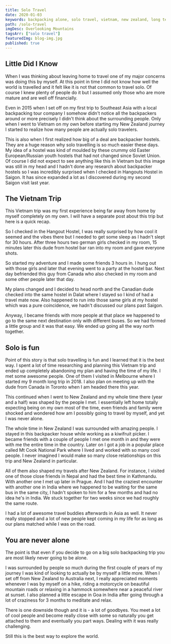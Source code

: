 ```yaml
---
title: Solo Travel
date: 2020-01-03
keywords: backpacking alone, solo travel, vietnam, new zealand, long term travel, meeting people travelling
path: /solo-travel
imgDesc: Overlooking Mountains
tagsArr: ["solo travel"]
featuredImg: blog-img.jpg
published: true
---
```


## Little Did I Know

When I was thinking about leaving home to travel one of my major concerns was doing this by myself. At this point in time I did not know how well the world is travelled and it felt like it is not that common to travel solo. Of course I knew plenty of people do it but I assumed only those who are more mature and are well off financially.

Even in 2015 when I set off on my first trip to Southeast Asia with a local backpacking tour company I somehow didn't notice all the backpackers around or more precisely I didn't think about the surrounding people. Only when I went to Vietnam on my own before starting my New Zealand journey I started to realize how many people are actually solo travelers.

This is also when I first realized how big of a deal are backpacker hostels. They are a huge reason why solo travelling is so much easier these days. My idea of a hostel was kind of moulded by these crummy old Easter European/Russian youth hostels that had not changed since Soviet Union. Of course I did not expect to see anything like this in Vietnam but this image was still in my head and I hadn't done any research about backpacker hostels so I was incredibly surprised when I checked in Hangouts Hostel in Saigon. It has since expanded a lot as I discovered during my second Saigon visit last year.

## The Vietnam Trip

This Vietnam trip was my first experience being far away from home by myself completely on my own. I will have a separate post about this trip but here is a quick recap.

So I checked in the Hangout Hostel, I was really surprised by how cool it seemed and the vibes there but I needed to get some sleep as I hadn't slept for 30 hours. After three hours two german girls checked in my room, 15 minutes later this dude from hostel bar ran into my room and gave everyone shots.

So started my adventure and I made some friends 3 hours in. I hung out with those girls and later that evening went to a party at the hostel bar. Next day befriended this guy from Canada who also checked in my room and some other people later that day.

My plans changed and I decided to head north and the Canadian dude checked into the same hostel in Dalat where I stayed so I kind of had a travel mate now. Also happened to run into those same girls at my hostel which was a pure coincidence, we hadn't discussed our plans past Saigon.

Anyway, I became friends with more people at that place we happened to go to the same next destination only with different buses. So we had formed a little group and it was that easy. We ended up going all the way north together.

## Solo is fun

Point of this story is that solo travelling is fun and I learned that it is the best way. I spent a lot of time researching and planning this Vietnam trip and ended up completely abandoning my plan and having the time of my life. I met some awesome people. One of them I visited in Melbourne where I started my 9 month long trip in 2018. I also plan on meeting up with the dude from Canada in Toronto when I am headed there this year.

This continued when I went to New Zealand and my whole time there (year and a half) was shaped by the people I met. I essentially left home totally expecting being on my own most of the time, even friends and family were shocked and wondered how am I possibly going to travel by myself, and yet I was never alone.

The whole time in New Zealand I was surrounded with amazing people. I stayed in this backpacker house while working as a kiwifruit picker. I became friends with a couple of people I met one month in and they were with me the entire time in the country. Later on I got a job in a popular place called Mt Cook National Park where I lived and worked with so many cool people. I never imagined I would make so many close relationships on this trip and New Zealand in particular.

All of them also shaped my travels after New Zealand. For instance, I visited one of those close friends in Nepal and had the best time in Kathmandu. With another one I met up later in Prague. And I had the craziest encounter with another one in India where we happened to be waiting for the same bus in the same city, I hadn't spoken to him for a few months and had no idea he's in India. We stuck together for two weeks since we had roughly the same route.

I had a lot of awesome travel buddies afterwards in Asia as well. It never really stopped and a lot of new people kept coming in my life for as long as our plans matched while I was on the road.

## You are never alone

The point is that even if you decide to go on a big solo backpacking trip you are most likely never going to be alone.

I was surrounded by people so much during the first couple of years of my journey I was kind of looking to actually be by myself a little more. When I set off from New Zealand to Australia next, I really appreciated moments whenever I was by myself on a hike, riding a motorcycle on beautiful mountain roads or relaxing in a hammock somewhere near a peaceful river at sunset. I also planned a little escape in Goa in India after going through a lot of craziness for 3 months to meditate and relax.

There is one downside though and it is - a lot of goodbyes. You meet a lot of cool people and become really close with some so naturally you get attached to them and eventually you part ways. Dealing with it was really challenging.

Still this is the best way to explore the world.
